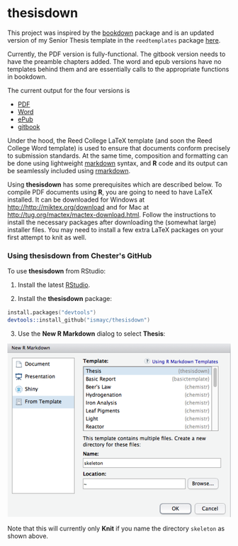 # thesisdown

This project was inspired by the [bookdown](http://github.com/rstudio/bookdown) package and is an updated version of my Senior Thesis template in the `reedtemplates` package [here](http://github.com/ismayc/reedtemplates).

Currently, the PDF version is fully-functional.  The gitbook version needs to have the preamble chapters added.  The word and epub versions have no templates behind them and are essentially calls to the appropriate functions in bookdown.

The current output for the four versions is
- [PDF](https://github.com/ismayc/thesisdown/blob/master/inst/rmarkdown/templates/thesis/skeleton/_book/thesis.pdf)
- [Word](https://github.com/ismayc/thesisdown/blob/master/inst/rmarkdown/templates/thesis/skeleton/_book/thesis.docx)
- [ePub](https://github.com/ismayc/thesisdown/blob/master/inst/rmarkdown/templates/thesis/skeleton/_book/thesis.epub)
- [gitbook](http://ismayc.github.io/thesisdown_book)

Under the hood, the Reed College LaTeX template (and soon the Reed College Word template) is used to ensure that documents conform precisely to submission standards. At the same time, composition and formatting can be done using lightweight [markdown](http://rmarkdown.rstudio.com/authoring_basics.html) syntax, and **R** code and its output can be seamlessly included using [rmarkdown](http://yihui.name/knitr/).

Using **thesisdown** has some prerequisites which are described below. To compile PDF documents using **R**, you are going to need to have LaTeX installed.  It can be downloaded for Windows at <http://http://miktex.org/download> and for Mac at <http://tug.org/mactex/mactex-download.html>.  Follow the instructions to install the necessary packages after downloading the (somewhat large) installer files.  You may need to install a few extra LaTeX packages on your first attempt to knit as well.

### Using thesisdown from Chester's GitHub

To use **thesisdown** from RStudio:

1) Install the latest [RStudio](http://www.rstudio.com/products/rstudio/download/).

2) Install the **thesisdown** package: 

```S
install.packages("devtools")
devtools::install_github("ismayc/thesisdown")
```

3) Use the **New R Markdown** dialog to select **Thesis**:

![New R Markdown](thesis_rmd.png)

Note that this will currently only **Knit** if you name the directory `skeleton` as shown above.
